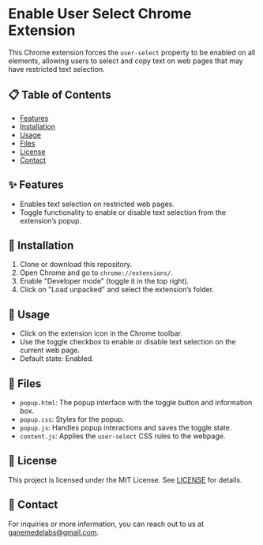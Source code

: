 # Enable User Select Chrome Extension

This Chrome extension forces the `user-select` property to be enabled on all elements, allowing users to select and copy text on web pages that may have restricted text selection.

## 📋 Table of Contents

-   [Features](#-features)
-   [Installation](#-installation)
-   [Usage](#-usage)
-   [Files](#-files)
-   [License](#-license)
-   [Contact](#-contact)

## ✨ Features

-   Enables text selection on restricted web pages.
-   Toggle functionality to enable or disable text selection from the extension’s popup.

## 🔧 Installation

1. Clone or download this repository.
2. Open Chrome and go to `chrome://extensions/`.
3. Enable "Developer mode" (toggle it in the top right).
4. Click on "Load unpacked" and select the extension’s folder.

## 🚀 Usage

-   Click on the extension icon in the Chrome toolbar.
-   Use the toggle checkbox to enable or disable text selection on the current web page.
-   Default state: Enabled.

## 📁 Files

-   `popup.html`: The popup interface with the toggle button and information box.
-   `popup.css`: Styles for the popup.
-   `popup.js`: Handles popup interactions and saves the toggle state.
-   `content.js`: Applies the `user-select` CSS rules to the webpage.

## 📜 License

This project is licensed under the MIT License. See [LICENSE](LICENSE) for details.

## 📧 Contact

For inquiries or more information, you can reach out to us at [ganemedelabs@gmail.com](mailto:ganemedelabs@gmail.com).
